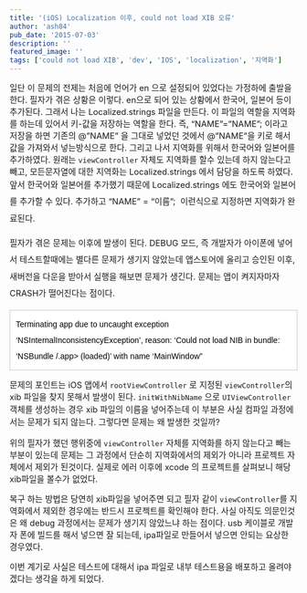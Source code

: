 ```yaml
---
title: '(iOS) Localization 이후, could not load XIB 오류'
author: 'ash84'
pub_date: '2015-07-03'
description: ''
featured_image: ''
tags: ['could not load XIB', 'dev', 'IOS', 'localization', '지역화']
---
```



<span style="font-size: 11pt;">일단 이 문제의 전제는 처음에 언어가 en 으로 설정되어 있었다는 가정하에 출발을 한다. 필자가 겪은 상황은 이렇다. en으로 되어 있는 상황에서 한국어, 일본어 등이 추가된다. 그래서 나는 Localized.strings 파일을 만든다. 이 파일의 역할을 지역화를 하는데 있어서 키-값을 저장하는 역할을 한다. 즉, “NAME”=”NAME”; 이라고 저장을 하면 기존의 @”NAME” 을 그대로 넣었던 것에서 @”NAME”을 키로 해서 값을 가져와서 넣는방식으로 한다. 그리고 나서 지역화를 위해서 한국어와 일본어를 추가하였다. 원래는 `viewController` 자체도 지역화를 할수 있는데 하지 않는다고 빼고, 모든문자열에 대한 지역화는 Localized.strings 에서 담당을 하도록 하였다. 앞서 한국어와 일본어를 추가했기 때문에 </span><span style="background-color: transparent; font-size: 11pt; line-height: 2;">Localized.strings 에도 한국어와 일본어를 추가할 수 있다. 추가하고 “NAME” = “이름”;  이런식으로 지정하면 지역화가 완료된다. </span>

<span style="background-color: transparent; font-size: 9pt; line-height: 2;">  
</span>

<span style="background-color: transparent; font-size: 11pt; line-height: 2;">필자가 겪은 문제는 이후에 발생이 된다. DEBUG 모드, 즉 개발자가 아이폰에 넣어서 테스트할때에는 별다른 문제가 생기지 않았는데 앱스토어에 올리고 승인된 이후, 새버전을 다운을 받아서 실행을 해보면 문제가 생긴다. 문제는 앱이 켜지자마자 CRASH가 떨어진다는 점이다. </span>

<span style="background-color: transparent; font-size: 11pt; line-height: 2;">  
</span>

<div class="txc-textbox" style="border: 1px solid rgb(203, 203, 203); background-color: rgb(255, 255, 255); padding: 10px;"><span style="color: rgb(0, 0, 0); font-family: Arial, 'Liberation Sans', 'DejaVu Sans', sans-serif; font-size: 14px; line-height: 2; text-align: left; background-color: rgb(255, 255, 255);">Terminating app due to uncaught exception ‘NSInternalInconsistencyException’, reason: ‘Could not load NIB in bundle: ‘NSBundle /.app> (loaded)’ with name ‘MainWindow”</span>

</div><span style="background-color: transparent; font-size: 9pt; line-height: 2;">  
</span>

<span style="font-size: 11pt;">문제의 포인트는 iOS 앱에서 `rootViewController` 로 지정된 `viewController`의 xib 파일을 찾지 못해서 발생이 된다. </span><span style="background-color: transparent; font-size: 11pt; line-height: 1.5;">`initWithNibName` 으로 `UIViewController` 객체를 생성하는 경우 xib 파일의 이름을 넣어주는데 이 부분은 사실 컴파일 과정에서는 문제가 되지 않는다. 그렇다면 문제는 왜 발생한 것일까? </span>

<span style="background-color: transparent; font-size: 9pt; line-height: 2;">  
</span>

<span style="font-size: 11pt;">위의 필자가 했던 행위중에 `viewController` 자체를 지역화를 하지 않는다고 빼는 부분이 있는데 문제는 그 과정에서 단순히 지역화에서의 제외가 아니라 프로젝트 자체에서 제외가 된것이다. 실제로 에러 이후에 xcode 의 프로젝트를 살펴보니 해당 xib파일을 볼수가 없었다. </span>

<span style="font-size: 11pt;">복구 하는 방법은 당연히 xib파일을 넣어주면 되고 필자 같이 `viewController`를 지역화에서 제외한 경우에는 반드시 프로젝트를 확인해야 한다. 사실 아직도 의문인것은 왜 debug 과정에서는 문제가 생기지 않았느냐 하는 점이다. usb 케이블로 개발자 폰에 빌드를 해서 넣으면 잘 되는데, ipa파일로 만들어서 넣으면 안되는 요상한 경우였다. </span>

<span style="font-size: 11pt;">이번 계기로 사실은 테스트에 대해서 ipa 파일로 내부 테스트용을 배포하고 올려야 겠다는 생각을 하게 되었다. </span>



